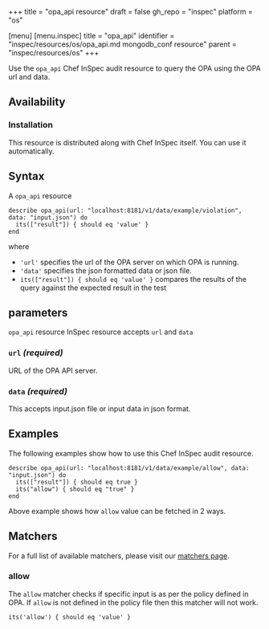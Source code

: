 +++
title = "opa_api resource"
draft = false
gh_repo = "inspec"
platform = "os"

[menu]
  [menu.inspec]
    title = "opa_api"
    identifier = "inspec/resources/os/opa_api.md mongodb_conf resource"
    parent = "inspec/resources/os"
+++

Use the `opa_api` Chef InSpec audit resource to query the OPA using the OPA url and data.

## Availability

### Installation

This resource is distributed along with Chef InSpec itself. You can use it automatically.

## Syntax

A `opa_api` resource

    describe opa_api(url: "localhost:8181/v1/data/example/violation", data: "input.json") do
      its(["result"]) { should eq 'value' }
    end

where

- `'url'` specifies the url of the OPA server on which OPA is running.
- `'data'` specifies the json formatted data or json file.
- `its(["result"]) { should eq 'value' }` compares the results of the query against the expected result in the test

## parameters

`opa_api` resource InSpec resource accepts `url` and `data`

### `url` _(required)_

URL of the OPA API server.

### `data` _(required)_

This accepts input.json file or input data in json format.

## Examples

The following examples show how to use this Chef InSpec audit resource.

    describe opa_api(url: "localhost:8181/v1/data/example/allow", data: "input.json") do
      its(["result"]) { should eq true }
      its("allow") { should eq "true" }
    end

Above example shows how `allow` value can be fetched in 2 ways.

## Matchers

For a full list of available matchers, please visit our [matchers page](/inspec/matchers/).

### allow

The `allow` matcher checks if specific input is as per the policy defined in OPA. If `allow` is not defined in the policy file then this matcher will not work.

    its('allow') { should eq 'value' }

